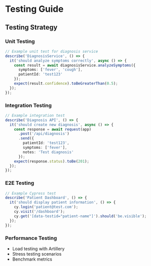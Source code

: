 # Testing Guide

## Testing Strategy

### Unit Testing
```typescript
// Example unit test for diagnosis service
describe('DiagnosisService', () => {
  it('should analyze symptoms correctly', async () => {
    const result = await diagnosisService.analyzeSymptoms({
      symptoms: ['fever', 'cough'],
      patientId: 'test123'
    });
    expect(result.confidence).toBeGreaterThan(0.5);
  });
});
```

### Integration Testing
```typescript
// Example integration test
describe('Diagnosis API', () => {
  it('should create new diagnosis', async () => {
    const response = await request(app)
      .post('/api/diagnosis')
      .send({
        patientId: 'test123',
        symptoms: ['fever'],
        notes: 'Test diagnosis'
      });
    expect(response.status).toBe(201);
  });
});
```

### E2E Testing
```typescript
// Example Cypress test
describe('Patient Dashboard', () => {
  it('should display patient information', () => {
    cy.login('patient@test.com');
    cy.visit('/dashboard');
    cy.get('[data-testid="patient-name"]').should('be.visible');
  });
});
```

### Performance Testing
- Load testing with Artillery
- Stress testing scenarios
- Benchmark metrics 